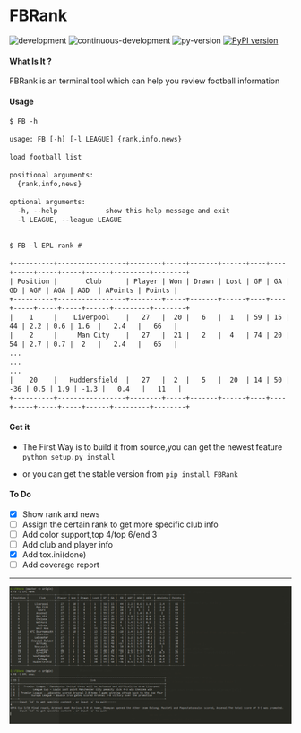 # FBRank
![development](https://img.shields.io/badge/FB-Development-green.svg)
![continuous-development](https://travis-ci.org/Allianzcortex/FBRank.svg?branch=master)
![py-version](https://img.shields.io/pypi/pyversions/Django.svg)
[![PyPI version](https://badge.fury.io/py/FBRank.svg)](https://badge.fury.io/py/FBRank)

#### What Is It ?

FBRank is an terminal tool which can help you review football information

#### Usage

```
$ FB -h

usage: FB [-h] [-l LEAGUE] {rank,info,news}

load football list

positional arguments:
  {rank,info,news}

optional arguments:
  -h, --help            show this help message and exit
  -l LEAGUE, --league LEAGUE

```

```

$ FB -l EPL rank # 

+----------+-----------------+--------+-----+-------+------+----+----+-----+-----+-----+------+---------+--------+
| Position |       Club      | Player | Won | Drawn | Lost | GF | GA |  GD | AGF | AGA | AGD  | APoints | Points |
+----------+-----------------+--------+-----+-------+------+----+----+-----+-----+-----+------+---------+--------+
|    1     |    Liverpool    |   27   |  20 |   6   |  1   | 59 | 15 |  44 | 2.2 | 0.6 | 1.6  |   2.4   |   66   |
|    2     |     Man City    |   27   |  21 |   2   |  4   | 74 | 20 |  54 | 2.7 | 0.7 |  2   |   2.4   |   65   |
...
...
...
|    20    |   Huddersfield  |   27   |  2  |   5   |  20  | 14 | 50 | -36 | 0.5 | 1.9 | -1.3 |   0.4   |   11   |
+----------+-----------------+--------+-----+-------+------+----+----+-----+-----+-----+------+---------+--------+

```


#### Get it

- The First Way is to build it from source,you can get the newest feature  `python setup.py install`

- or you can get the stable version from `pip install FBRank`


#### To Do

- [x] Show rank and news
- [ ] Assign the certain rank to get more specific club info
- [ ] Add color support,top 4/top 6/end 3
- [ ] Add club and player info
- [x] Add tox.ini(done) 
- [ ] Add coverage report

---

![show](Screenshots.png)
